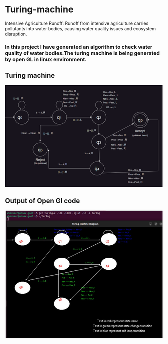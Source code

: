 # Turing-machine
 Intensive Agriculture Runoff: Runoff from intensive agriculture carries pollutants into water bodies, causing water quality issues and ecosystem disruption.


 ### In this project I have generated an algorithm to check water quality of water bodies.The turing machine is being generated by open GL in linux environment.

 ## Turing machine
 ![](Turing.png)
 ## Output of Open Gl code
 ![](Final.png)
